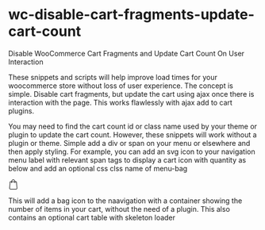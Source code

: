 # wc-disable-cart-fragments-update-cart-count
Disable WooCommerce Cart Fragments and Update Cart Count On User Interaction

These snippets and scripts will help improve load times for your woocommerce store without loss of user experience. The concept is simple. Disable cart fragments, but update the cart using ajax once there is interaction with the page. This works flawlessly with ajax add to cart plugins.

You may need to find the cart count id or class name used by your theme or plugin to update the cart count. However, these snippets will work without a plugin or theme. Simple add a div or span on your menu or elsewhere and then apply styling. For example, you can add an svg icon to your navigation menu label with relevant span tags to display a cart icon with quantity as below and add an optional css clss name of menu-bag

<!-- Cart Icon --><span id="cart_count"></span><?xml version="1.0" encoding="iso-8859-1"?> <svg fill="#000000" height="20px" width="20px" version="1.1" id="Capa_1" xmlns="http://www.w3.org/2000/svg" xmlns:xlink="http://www.w3.org/1999/xlink"  	 viewBox="0 0 483.1 483.1" xml:space="preserve"> <g> 	<path d="M434.55,418.7l-27.8-313.3c-0.5-6.2-5.7-10.9-12-10.9h-58.6c-0.1-52.1-42.5-94.5-94.6-94.5s-94.5,42.4-94.6,94.5h-58.6 		c-6.2,0-11.4,4.7-12,10.9l-27.8,313.3c0,0.4,0,0.7,0,1.1c0,34.9,32.1,63.3,71.5,63.3h243c39.4,0,71.5-28.4,71.5-63.3 		C434.55,419.4,434.55,419.1,434.55,418.7z M241.55,24c38.9,0,70.5,31.6,70.6,70.5h-141.2C171.05,55.6,202.65,24,241.55,24z 		 M363.05,459h-243c-26,0-47.2-17.3-47.5-38.8l26.8-301.7h47.6v42.1c0,6.6,5.4,12,12,12s12-5.4,12-12v-42.1h141.2v42.1 		c0,6.6,5.4,12,12,12s12-5.4,12-12v-42.1h47.6l26.8,301.8C410.25,441.7,389.05,459,363.05,459z"/> </g> </svg><!-- optional cart table with skeleton loader --><div id="cart_container"><span class="skeleton skeleton-img"></span><span class="skeleton skeleton-qty"></span><span class="skeleton skeleton-text"></span><span class="skeleton skeleton-price"></span><span id="cart-links"><span class="skeleton skeleton-text"></span><span style="float:right" class="skeleton skeleton-text"></span></span></div>

This will add a bag icon to the naavigation with a container showing the number of items in your cart, without the need of a plugin. This also contains an optional cart table with skeleton loader

